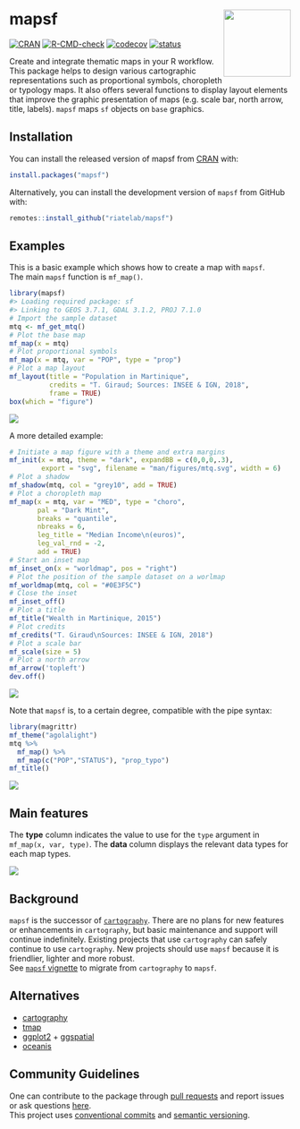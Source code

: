 
<!-- README.md is generated from README.Rmd. Please edit that file -->

# mapsf <img src="man/figures/logo.png" align="right" width="120"/>

<!-- badges: start -->

[![CRAN](https://www.r-pkg.org/badges/version/mapsf)](https://cran.r-project.org/package=mapsf)
[![R-CMD-check](https://github.com/riatelab/mapsf/workflows/R-CMD-check/badge.svg)](https://github.com/riatelab/mapsf/actions)
[![codecov](https://codecov.io/gh/riatelab/mapsf/branch/master/graph/badge.svg?token=TPK6HZOLWH)](https://codecov.io/gh/riatelab/mapsf)
[![status](https://tinyverse.netlify.com/badge/mapsf)](https://CRAN.R-project.org/package=mapsf)
<!-- badges: end -->

Create and integrate thematic maps in your R workflow. This package
helps to design various cartographic representations such as
proportional symbols, choropleth or typology maps. It also offers
several functions to display layout elements that improve the graphic
presentation of maps (e.g. scale bar, north arrow, title, labels).
`mapsf` maps `sf` objects on `base` graphics.

## Installation

You can install the released version of mapsf from
[CRAN](https://cran.r-project.org/package=mapsf) with:

``` r
install.packages("mapsf")
```

Alternatively, you can install the development version of `mapsf` from
GitHub with:

``` r
remotes::install_github("riatelab/mapsf")
```

## Examples

This is a basic example which shows how to create a map with `mapsf`.  
The main `mapsf` function is `mf_map()`.

``` r
library(mapsf)
#> Loading required package: sf
#> Linking to GEOS 3.7.1, GDAL 3.1.2, PROJ 7.1.0
# Import the sample dataset
mtq <- mf_get_mtq()
# Plot the base map
mf_map(x = mtq)
# Plot proportional symbols
mf_map(x = mtq, var = "POP", type = "prop")
# Plot a map layout
mf_layout(title = "Population in Martinique", 
          credits = "T. Giraud; Sources: INSEE & IGN, 2018", 
          frame = TRUE)
box(which = "figure")
```

![](man/figures/README-example1-1.png)<!-- -->

A more detailed example:

``` r
# Initiate a map figure with a theme and extra margins 
mf_init(x = mtq, theme = "dark", expandBB = c(0,0,0,.3),
        export = "svg", filename = "man/figures/mtq.svg", width = 6) 
# Plot a shadow
mf_shadow(mtq, col = "grey10", add = TRUE)
# Plot a choropleth map
mf_map(x = mtq, var = "MED", type = "choro",
       pal = "Dark Mint", 
       breaks = "quantile", 
       nbreaks = 6, 
       leg_title = "Median Income\n(euros)", 
       leg_val_rnd = -2, 
       add = TRUE)
# Start an inset map
mf_inset_on(x = "worldmap", pos = "right")
# Plot the position of the sample dataset on a worlmap
mf_worldmap(mtq, col = "#0E3F5C")
# Close the inset
mf_inset_off()
# Plot a title
mf_title("Wealth in Martinique, 2015")
# Plot credits
mf_credits("T. Giraud\nSources: INSEE & IGN, 2018")
# Plot a scale bar
mf_scale(size = 5)
# Plot a north arrow
mf_arrow('topleft')
dev.off()
```

![](man/figures/mtq.svg)

Note that `mapsf` is, to a certain degree, compatible with the pipe
syntax:

``` r
library(magrittr)
mf_theme("agolalight")
mtq %>% 
  mf_map() %>%
  mf_map(c("POP","STATUS"), "prop_typo")
mf_title()
```

![](man/figures/README-example4-1.png)<!-- -->

## Main features

The **type** column indicates the value to use for the `type` argument
in `mf_map(x, var, type)`. The **data** column displays the relevant
data types for each map types.

![](man/figures/features.png)

## Background

`mapsf` is the successor of
[`cartography`](https://github.com/riatelab/cartography). There are no
plans for new features or enhancements in `cartography`, but basic
maintenance and support will continue indefinitely. Existing projects
that use `cartography` can safely continue to use `cartography`. New
projects should use `mapsf` because it is friendlier, lighter and more
robust.  
See [`mapsf`
vignette](https://riatelab.github.io/mapsf/articles/mapsf.html#symbology)
to migrate from `cartography` to `mapsf`.

## Alternatives

-   [cartography](https://github.com/riatelab/cartography)
-   [tmap](https://github.com/mtennekes/tmap)  
-   [ggplot2](https://github.com/tidyverse/ggplot2) +
    [ggspatial](https://github.com/paleolimbot/ggspatial)  
-   [oceanis](https://github.com/insee-psar-at/oceanis-package)

## Community Guidelines

One can contribute to the package through [pull
requests](https://github.com/riatelab/mapsf/pulls) and report issues or
ask questions [here](https://github.com/riatelab/mapsf/issues).  
This project uses [conventional
commits](https://www.conventionalcommits.org/en/v1.0.0-beta.3/) and
[semantic versioning](https://semver.org/).
